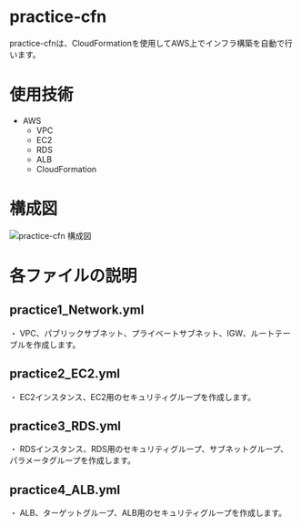 # practice-cfn
practice-cfnは、CloudFormationを使用してAWS上でインフラ構築を自動で行います。  
# 使用技術
- AWS
  - VPC
  - EC2
  - RDS
  - ALB
  - CloudFormation  
# 構成図
![practice-cfn 構成図](https://user-images.githubusercontent.com/95961416/151641657-5527ad89-3ccb-449c-afb7-3de2a3a8344b.png)
# 各ファイルの説明  
## practice1_Network.yml
・ VPC、パブリックサブネット、プライベートサブネット、IGW、ルートテーブルを作成します。  
## practice2_EC2.yml
・ EC2インスタンス、EC2用のセキュリティグループを作成します。  
## practice3_RDS.yml
・ RDSインスタンス、RDS用のセキュリティグループ、サブネットグループ、パラメータグループを作成します。  
## practice4_ALB.yml
・ ALB、ターゲットグループ、ALB用のセキュリティグループを作成します。
